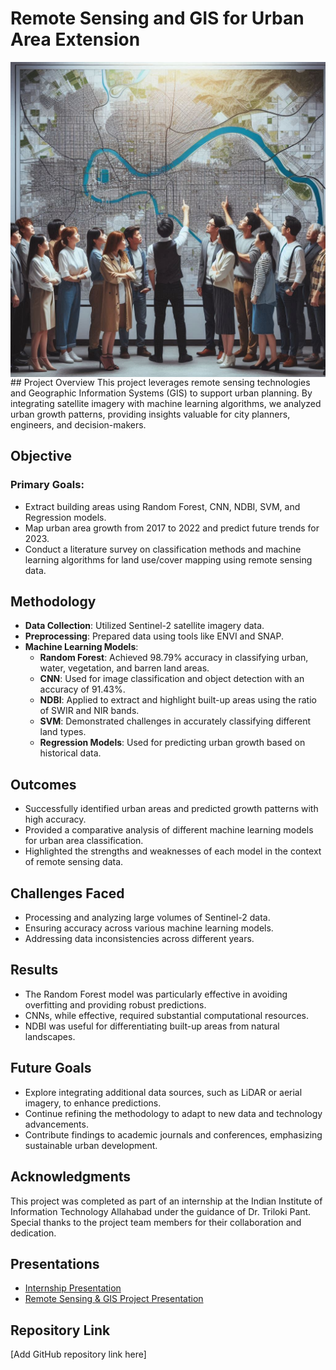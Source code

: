 # Remote Sensing and GIS for Urban Area Extension
<img src= '_00549f2a-8f7c-491d-83bf-551346498a97.jpg'  width = 700 align= 'center'/>
## Project Overview
This project leverages remote sensing technologies and Geographic Information Systems (GIS) to support urban planning. By integrating satellite imagery with machine learning algorithms, we analyzed urban growth patterns, providing insights valuable for city planners, engineers, and decision-makers.

## Objective
### Primary Goals:
- Extract building areas using Random Forest, CNN, NDBI, SVM, and Regression models.
- Map urban area growth from 2017 to 2022 and predict future trends for 2023.
- Conduct a literature survey on classification methods and machine learning algorithms for land use/cover mapping using remote sensing data.

## Methodology
- **Data Collection**: Utilized Sentinel-2 satellite imagery data.
- **Preprocessing**: Prepared data using tools like ENVI and SNAP.
- **Machine Learning Models**:
  - **Random Forest**: Achieved 98.79% accuracy in classifying urban, water, vegetation, and barren land areas.
  - **CNN**: Used for image classification and object detection with an accuracy of 91.43%.
  - **NDBI**: Applied to extract and highlight built-up areas using the ratio of SWIR and NIR bands.
  - **SVM**: Demonstrated challenges in accurately classifying different land types.
  - **Regression Models**: Used for predicting urban growth based on historical data.

## Outcomes
- Successfully identified urban areas and predicted growth patterns with high accuracy.
- Provided a comparative analysis of different machine learning models for urban area classification.
- Highlighted the strengths and weaknesses of each model in the context of remote sensing data.

## Challenges Faced
- Processing and analyzing large volumes of Sentinel-2 data.
- Ensuring accuracy across various machine learning models.
- Addressing data inconsistencies across different years.

## Results
- The Random Forest model was particularly effective in avoiding overfitting and providing robust predictions.
- CNNs, while effective, required substantial computational resources.
- NDBI was useful for differentiating built-up areas from natural landscapes.

## Future Goals
- Explore integrating additional data sources, such as LiDAR or aerial imagery, to enhance predictions.
- Continue refining the methodology to adapt to new data and technology advancements.
- Contribute findings to academic journals and conferences, emphasizing sustainable urban development.

## Acknowledgments
This project was completed as part of an internship at the Indian Institute of Information Technology Allahabad under the guidance of Dr. Triloki Pant. Special thanks to the project team members for their collaboration and dedication.

## Presentations
- [Internship Presentation](#)
- [Remote Sensing & GIS Project Presentation](#)

## Repository Link
[Add GitHub repository link here]
